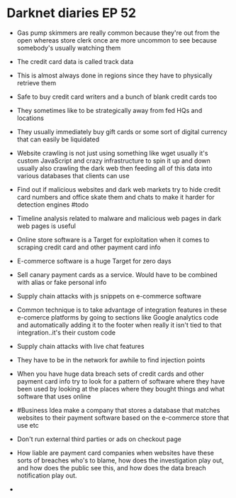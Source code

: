 # Darknet diaries EP 52

- Gas pump skimmers are really common because they're out from the open whereas store clerk once are more uncommon to see because somebody's usually watching them
- The credit card data is called track data
- This is almost always done in regions since they have to physically retrieve them
- Safe to buy credit card writers and a bunch of blank credit cards too
- They sometimes like to be strategically away from fed HQs and locations
- They usually immediately buy gift cards or some sort of digital currency that can easily be liquidated

- Website crawling is not just using something like wget usually it's custom JavaScript and crazy infrastructure to spin it up and down usually also crawling the dark web then feeding all of this data into various databases that clients can use
- Find out if malicious websites and dark web markets try to hide credit card numbers and office skate them and chats to make it harder for detection engines #todo
- Timeline analysis related to malware and malicious web pages in dark web pages is useful

- Online store software is a Target for exploitation when it comes to scraping credit card and other payment card info
- E-commerce software is a huge Target for zero days
- Sell canary payment cards as a service.  Would have to be combined with alias or fake personal info
- Supply chain attacks with js snippets on e-commerce software
- Common technique is to take advantage of integration features in these e-comerce platforms by going to sections like Google analytics code and automatically adding it to the footer when really it isn't tied to that integration..it's their custom code
- Supply chain attacks with live chat features
- They have to be in the network for awhile to find injection points
- When you have huge data breach sets of credit cards and other payment card info try to look for a pattern of software where they have been used by looking at the places where they bought things and what software that uses online
- #Business Idea make a company that stores a database that matches websites to their payment software based on the e-commerce store that use etc
- Don't run external third parties or ads on checkout page
- How liable are payment card companies when websites have these sorts of breaches who's to blame, how does the investigation play out, and how does the public see this, and how does the data breach notification play out.
-